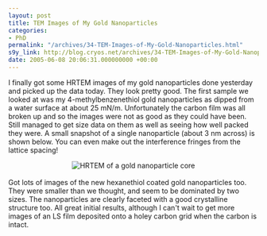 ```yaml
---
layout: post
title: TEM Images of My Gold Nanoparticles
categories:
- PhD
permalink: "/archives/34-TEM-Images-of-My-Gold-Nanoparticles.html"
s9y_link: http://blog.cryos.net/archives/34-TEM-Images-of-My-Gold-Nanoparticles.html
date: 2005-06-08 20:06:31.000000000 +00:00
---
```

I finally got some HRTEM images of my gold nanoparticles done yesterday and picked up the data today. They look pretty good. The first sample we looked at was my 4-methylbenzenethiol gold nanoparticles as dipped from a water surface at about 25 mN/m. Unfortunately the carbon film was all broken up and so the images were not as good as they could have been. Still managed to get size data on them as well as seeing how well packed they were. A small snapshot of a single nanoparticle (about 3 nm across) is shown below. You can even make out the interference fringes from the lattice spacing!<br />
<center><img src="http://blog.cryos.net/uploads/HREM80K-single-nano.png" alt="HRTEM of a gold nanoparticle core" /></center><br />
Got lots of images of the new hexanethiol coated gold nanoparticles too. They were smaller than we thought, and seem to be dominated by two sizes. The nanoparticles are clearly faceted with a good crystalline structure too. All great initial results,  although I can't wait to get more images of an LS film deposited onto a holey carbon grid when the carbon is intact.
